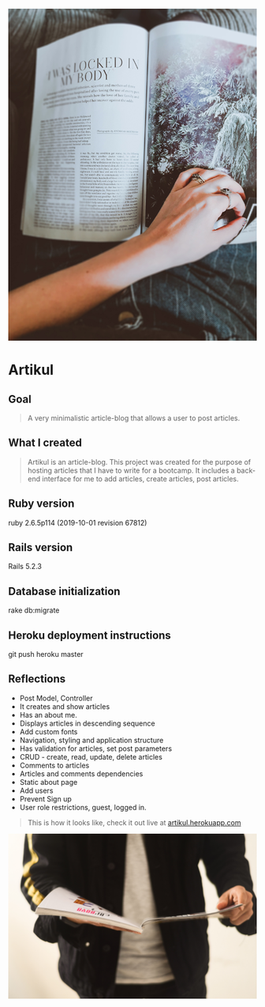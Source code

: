 ![Artikul main picture](https://github.com/Kyrule/Artikul/blob/master/page-turner.jpg)

# Artikul

## Goal

> A very minimalistic article-blog that allows a user to post articles.

## What I created

> Artikul is an article-blog. This project was created for the purpose of hosting articles that I have to write for a bootcamp. It includes a back-end interface for me to add articles, create articles, post articles.

## Ruby version

ruby 2.6.5p114 (2019-10-01 revision 67812)

## Rails version

Rails 5.2.3

## Database initialization

rake db:migrate

## Heroku deployment instructions

git push heroku master

## Reflections

- Post Model, Controller
- It creates and show articles
- Has an about me.
- Displays articles in descending sequence
- Add custom fonts
- Navigation, styling and application structure
- Has validation for articles, set post parameters
- CRUD - create, read, update, delete articles
- Comments to articles
- Articles and comments dependencies
- Static about page
- Add users
- Prevent Sign up
- User role restrictions, guest, logged in.

> This is how it looks like, check it out live at [artikul.herokuapp.com](https://artikul.herokuapp.com/)

![End Banner](https://github.com/Kyrule/Artikul/blob/master/person-reading.jpg)
